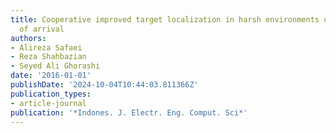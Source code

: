 ```yaml
---
title: Cooperative improved target localization in harsh environments using direction
  of arrival
authors:
- Alireza Safaei
- Reza Shahbazian
- Seyed Ali Ghorashi
date: '2016-01-01'
publishDate: '2024-10-04T10:44:03.811366Z'
publication_types:
- article-journal
publication: '*Indones. J. Electr. Eng. Comput. Sci*'
---
```

